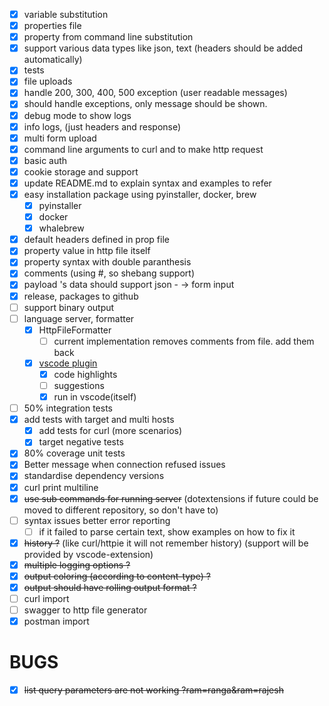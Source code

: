 - [x] variable substitution
- [x] properties file
- [x] property from command line substitution
- [x] support various data types like json, text (headers should be added automatically)
- [x] tests
- [x] file uploads
- [x] handle 200, 300, 400, 500 exception (user readable messages)
- [x] should handle exceptions, only message should be shown.
- [x] debug mode to show logs
- [x] info logs, (just headers and response)
- [x] multi form upload
- [X] command line arguments to curl and to make http request
- [x] basic auth
- [x] cookie storage and support
- [x] update README.md to explain syntax and examples to refer
- [x] easy installation package using pyinstaller, docker, brew
    - [x] pyinstaller
    - [x] docker
    - [x] whalebrew
- [x] default headers defined in prop file
- [x] property value in http file itself
- [x] property syntax with double paranthesis
- [x] comments (using #, so shebang support)
- [x] payload 's data should support json - -> form input
- [x] release, packages to github
- [ ] support binary output
- [ ] language server, formatter
    - [x] HttpFileFormatter
        - [ ] current implementation removes comments from file. add them back
    - [x] [vscode plugin](https://github.com/cedric05/dothttp-code.git)
        - [x] code highlights
        - [ ] suggestions
        - [x] run in vscode(itself)
- [ ] 50% integration tests
- [x] add tests with target and multi hosts
    - [x] add tests for curl (more scenarios)
    - [x] target negative tests
- [x] 80% coverage unit tests
- [x] Better message when connection refused issues
- [x] standardise dependency versions
- [x] curl print multiline
- [x] ~~use sub commands for running server~~ (dotextensions if future could be moved to different repository, so don't
  have to)
- [ ] syntax issues better error reporting
    - [ ] if it failed to parse certain text, show examples on how to fix it
- [x] ~~history ?~~ (like curl/httpie it will not remember history) (support will be provided by vscode-extension)
- [x] ~~multiple logging options ?~~
- [x] ~~output coloring (according to content-type) ?~~
- [x] ~~output should have rolling output format ?~~
- [ ] curl import
- [ ] swagger to http file generator
- [x] postman import

# BUGS

- [x] ~~list query parameters are not working ?ram=ranga&ram=rajesh~~
